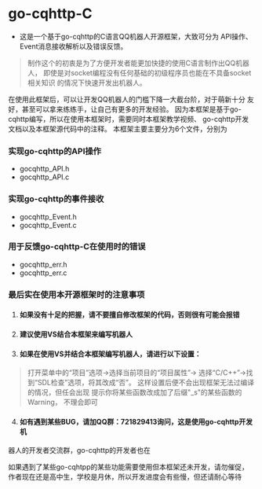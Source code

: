 # go-cqhttp-C
* 这是一个基于go-cqhttp的C语言QQ机器人开源框架，大致可分为 API操作、
Event消息接收解析以及错误反馈。
> 制作这个的初衷是为了方便开发者能更加快捷的使用C语言制作出QQ机器人，
即使是对socket编程没有任何基础的初级程序员也能在不具备socket相关知识
的情况下快速开发出机器人。

在使用此框架后，可以让开发QQ机器人的门槛下降一大截台阶，对于萌新十分
友好，甚至可以拿来练练手，让自己有更多的开发经验。
  因为本框架是基于go-cqhttp编写，所以在使用本框架时，需要同时本框架教学视频、
go-cqhttp开发文档以及本框架源代码中的注释。
本框架主要主要分为6个文件，分别为
### 实现go-cqhttp的API操作
* gocqhttp_API.h
* gocqhttp_API.c

### 实现go-cqhttp的事件接收
* gocqhttp_Event.h
* gocqhttp_Event.c

### 用于反馈go-cqhttp-C在使用时的错误
* gocqhttp_err.h
* gocqhttp_err.c

 ### 最后实在使用本开源框架时的注意事项
1. #### 如果没有十足的把握，请不要擅自修改框架的代码，否则很有可能会报错
2. #### 建议使用VS结合本框架来编写机器人
3. #### 如果在使用VS并结合本框架编写机器人，请进行以下设置：
>打开菜单中的“项目”选项->选择当前项目的“项目属性”->
选择“C/C++”->找到“SDL检查”选项，将其改成“否”。
这样设置后便不会出现框架无法过编译的情况，但任会出现
提示你将某些函数改成加了后缀"_s"的某些函数的Warning，
不理会即可
4. #### 如有遇到某些BUG，请加QQ群：721829413询问，这是使用go-cqhttp开发机
器人的开发者交流群，go-cqhttp的开发者也在

如果遇到了某些go-cqhtpp的某些功能需要使用但本框架还未开发，请勿催促，
作者现在还是高中生，学校是月休，所以开发进度会有些慢，但还请耐心等待
